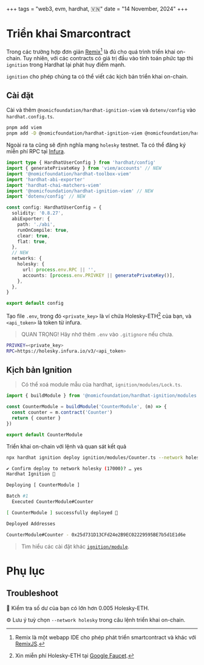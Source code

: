 +++
tags = "web3, evm, hardhat, 🇻🇳"
date = "14 November, 2024"
+++

# Triển khai Smarcontract

Trong các trường hợp đơn giản [Remix](https://remix.ethereum.org/)[^1] là đủ cho quá trình triển khai on-chain. Tuy nhiên, với các contracts có giá trị đầu vào tính toán phức tạp thì `ignition` trong Hardhat lại phát huy điểm mạnh.

`ignition` cho phép chúng ta có thể viết các kịch bản triển khai on-chain.

[^1]: Remix là một webapp IDE cho phép phát triển smartcontract và khác với [RemixJS](https://remix.run/).

## Cài đặt

Cài và thêm `@nomicfoundation/hardhat-ignition-viem` và `dotenv/config` vào `hardhat.config.ts`.

```bash
pnpm add viem
pnpm add -D @nomicfoundation/hardhat-ignition-viem @nomicfoundation/hardhat-ignition dotenv
```

Ngoài ra ta cũng sẽ định nghĩa mạng `holesky` testnet. Ta có thể đăng ký miễn phí RPC tại [Infura](infura.io).

```ts label="hardhat.config.ts" group="install"
import type { HardhatUserConfig } from 'hardhat/config'
import { generatePrivateKey } from 'viem/accounts' // NEW
import '@nomicfoundation/hardhat-toolbox-viem'
import 'hardhat-abi-exporter'
import 'hardhat-chai-matchers-viem'
import '@nomicfoundation/hardhat-ignition-viem' // NEW
import 'dotenv/config' // NEW

const config: HardhatUserConfig = {
  solidity: '0.8.27',
  abiExporter: {
    path: './abi',
    runOnCompile: true,
    clear: true,
    flat: true,
  },
  // NEW
  networks: {
    holesky: {
      url: process.env.RPC || '',
      accounts: [process.env.PRIVKEY || generatePrivateKey()],
    },
  },
}

export default config
```

Tạo file `.env`, trong đó `<private_key>` là ví chứa Holesky-ETH[^2] của bạn, và `<api_token>` là token từ infura.

> QUAN TRỌNG! Hãy nhớ thêm `.env` vào `.gitignore` nếu chưa.

```bash label=".env" group="env"
PRIVKEY=<private_key>
RPC=https://holesky.infura.io/v3/<api_token>
```

[^2]: Xin miễn phí Holesky-ETH tại [Google Faucet](https://cloud.google.com/application/web3/faucet/ethereum/holesky).

## Kịch bản Ignition

> Có thể xoá module mẫu của hardhat, `ignition/modules/Lock.ts`.

```ts label="ignition/modules/Counter.ts" group="ignition"
import { buildModule } from '@nomicfoundation/hardhat-ignition/modules'

const CounterModule = buildModule('CounterModule', (m) => {
  const counter = m.contract('Counter')
  return { counter }
})

export default CounterModule
```

Triển khai on-chain với lệnh và quan sát kết quả

```bash
npx hardhat ignition deploy ignition/modules/Counter.ts --network holesky

✔ Confirm deploy to network holesky (17000)? … yes
Hardhat Ignition 🚀

Deploying [ CounterModule ]

Batch #1
  Executed CounterModule#Counter

[ CounterModule ] successfully deployed 🚀

Deployed Addresses

CounterModule#Counter - 0x25d731D13CFd24e2B9EC02229595BE7b5d1E1d6e
```

> Tìm hiểu các cài đặt khác [`ignition/module`](https://hardhat.org/ignition/docs/getting-started#creating-your-first-module).

# Phụ lục

## Troubleshoot

💸 Kiểm tra số dư của bạn có lớn hơn 0.005 Holesky-ETH.

⚙️ Lưu ý tuỳ chọn `--network holesky` trong câu lệnh triển khai on-chain.
